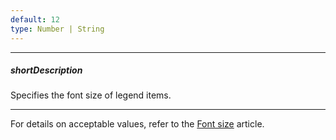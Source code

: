 ```yaml
---
default: 12
type: Number | String
---
```

---
##### shortDescription
Specifies the font size of legend items.

---
For details on acceptable values, refer to the [Font size](https://www.w3.org/TR/CSS21/fonts.html#propdef-font-size) article.